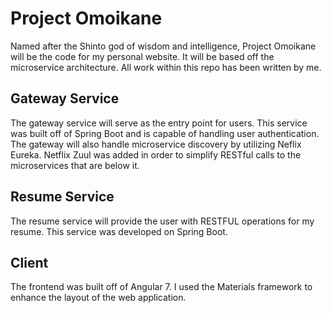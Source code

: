 # Project Omoikane
Named after the Shinto god of wisdom and intelligence, Project Omoikane will be the code for my personal website. It will be based off the microservice architecture. All work within this repo has been written by me. 

## Gateway Service
The gateway service will serve as the entry point for users. This service was built off of Spring Boot and is capable of handling user authentication. The gateway will also handle microservice discovery by utilizing Neflix Eureka. Netflix Zuul was added in order to simplify RESTful calls to the microservices that are below it.

## Resume Service
The resume service will provide the user with RESTFUL operations for my resume. This service was developed on Spring Boot. 

## Client
The frontend was built off of Angular 7. I used the Materials framework to enhance the layout of the web application.
